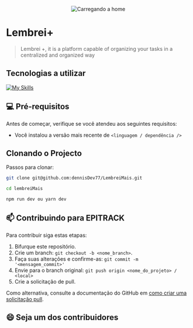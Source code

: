 
<!-- Imagem da home do projeto -->
<p align="center">
  <img src="../.github/example.png" alt="Carregando a home">
</p>

# Lembrei+
> Lembrei +, it is a platform capable of organizing your tasks in a centralized and organized way

## Tecnologias a utilizar
[![My Skills](https://skillicons.dev/icons?i=ts,next,react,tailwind,scss,firebase)](https://skillicons.dev)


## 💻 Pré-requisitos
Antes de começar, verifique se você atendeu aos seguintes requisitos:

- Você instalou a versão mais recente de `<linguagem / dependência />`

## Clonando o Projecto
Passos para clonar:

```bash
git clone git@github.com:dennisDev77/LembreiMais.git
```

```bash
cd lembreiMais
```
```bash
npm run dev ou yarn dev
```

## 📫 Contribuindo para EPITRACK

Para contribuir siga estas etapas:

1. Bifurque este repositório.
2. Crie um branch: `git checkout -b <nome_branch>`.
3. Faça suas alterações e confirme-as: `git commit -m '<mensagem_commit>'`
4. Envie para o branch original: `git push origin <nome_do_projeto> / <local>`
5. Crie a solicitação de pull.

Como alternativa, consulte a documentação do GitHub em [como criar uma solicitação pull](https://help.github.com/en/github/collaborating-with-issues-and-pull-requests/creating-a-pull-request).

## 😄 Seja um dos contribuidores
